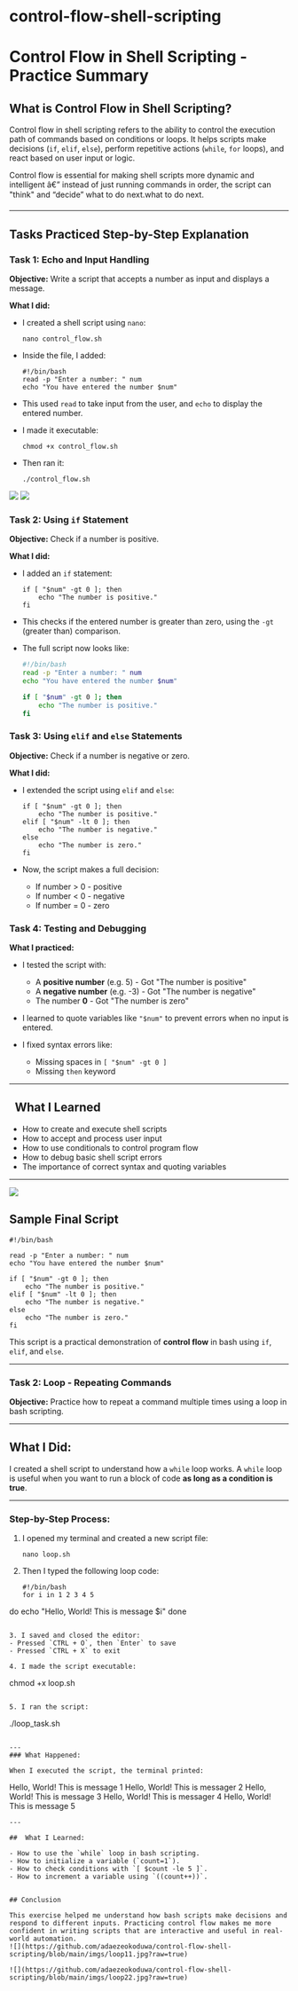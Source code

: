 # control-flow-shell-scripting

# Control Flow in Shell Scripting - Practice Summary

## What is Control Flow in Shell Scripting?

Control flow in shell scripting refers to the ability to control the execution path of commands based on conditions or loops. It helps scripts make decisions (`if`, `elif`, `else`), perform repetitive actions (`while`, `for` loops), and react based on user input or logic.

Control flow is essential for making shell scripts more dynamic and intelligent â€” instead of just running commands in order, the script can "think" and “decide” what to do next.what to do next.

---

## Tasks Practiced Step-by-Step Explanation

### Task 1: Echo and Input Handling

**Objective:** Write a script that accepts a number as input and displays a message.

**What I did:**

- I created a shell script using `nano`:
  ```
  nano control_flow.sh
  ```

- Inside the file, I added:
  ```
  #!/bin/bash
  read -p "Enter a number: " num
  echo "You have entered the number $num"
  ```

- This used `read` to take input from the user, and `echo` to display the entered number.

- I made it executable:
  ```
  chmod +x control_flow.sh
  ```

- Then ran it:
  ```
  ./control_flow.sh
  ```
![](https://github.com/adaezeokoduwa/control-flow-shell-scripting/blob/main/imgs/flow11.jpg?raw=true)
![](https://github.com/adaezeokoduwa/control-flow-shell-scripting/blob/main/imgs/flow11.jpg?raw=true)

### Task 2: Using `if` Statement

**Objective:** Check if a number is positive.

**What I did:**

- I added an `if` statement:
  ```
  if [ "$num" -gt 0 ]; then
      echo "The number is positive."
  fi
  ```

- This checks if the entered number is greater than zero, using the `-gt` (greater than) comparison.

- The full script now looks like:
  ```bash
  #!/bin/bash
  read -p "Enter a number: " num
  echo "You have entered the number $num"

  if [ "$num" -gt 0 ]; then
      echo "The number is positive."
  fi
  ```

### Task 3: Using `elif` and `else` Statements

**Objective:** Check if a number is negative or zero.

**What I did:**

- I extended the script using `elif` and `else`:
  ```
  if [ "$num" -gt 0 ]; then
      echo "The number is positive."
  elif [ "$num" -lt 0 ]; then
      echo "The number is negative."
  else
      echo "The number is zero."
  fi
  ```

- Now, the script makes a full decision:
  - If number > 0 - positive
  - If number < 0 - negative
  - If number = 0 - zero

### Task 4: Testing and Debugging

**What I practiced:**

- I tested the script with:
  - A **positive number** (e.g. 5) - Got "The number is positive"
  - A **negative number** (e.g. -3) - Got "The number is negative"
  - The number **0** - Got "The number is zero"

- I learned to quote variables like `"$num"` to prevent errors when no input is entered.

- I fixed syntax errors like:
  - Missing spaces in `[ "$num" -gt 0 ]`
  - Missing `then` keyword

---



##   What I Learned

- How to create and execute shell scripts
- How to accept and process user input
- How to use conditionals to control program flow
- How to debug basic shell script errors
- The importance of correct syntax and quoting variables

---
![](https://github.com/adaezeokoduwa/control-flow-shell-scripting/blob/main/imgs/flow3.jpg?raw=true)
## Sample Final Script

```
#!/bin/bash

read -p "Enter a number: " num
echo "You have entered the number $num"

if [ "$num" -gt 0 ]; then
    echo "The number is positive."
elif [ "$num" -lt 0 ]; then
    echo "The number is negative."
else
    echo "The number is zero."
fi
```

This script is a practical demonstration of **control flow** in bash using `if`, `elif`, and `else`.

---
### Task 2: Loop - Repeating Commands

**Objective:** Practice how to repeat a command multiple times using a loop in bash scripting.

---

##  What I Did:

I created a shell script to understand how a `while` loop works. A `while` loop is useful when you want to run a block of code **as long as a condition is true**.

---

### Step-by-Step Process:

1. I opened my terminal and created a new script file:
   ```
   nano loop.sh
   ```

2. Then I typed the following loop code:

   ````
   #!/bin/bash
   for i in 1 2 3 4 5
  do 
  echo "Hello, World! This is message $i"
  done
   ````

3. I saved and closed the editor:
   - Pressed `CTRL + O`, then `Enter` to save
   - Pressed `CTRL + X` to exit

4. I made the script executable:
   ````
   chmod +x loop.sh
   ````

5. I ran the script:
   ````
   ./loop_task.sh
   ````

---
### What Happened:

When I executed the script, the terminal printed:

````
Hello, World! This is message 1
Hello, World! This is messager 2
Hello, World! This is message 3
Hello, World! This is messager 4
Hello, World! This is message 5
````
---

##  What I Learned:

- How to use the `while` loop in bash scripting.
- How to initialize a variable (`count=1`).
- How to check conditions with `[ $count -le 5 ]`.
- How to increment a variable using `((count++))`.


## Conclusion

This exercise helped me understand how bash scripts make decisions and respond to different inputs. Practicing control flow makes me more confident in writing scripts that are interactive and useful in real-world automation.
![](https://github.com/adaezeokoduwa/control-flow-shell-scripting/blob/main/imgs/loop11.jpg?raw=true)

![](https://github.com/adaezeokoduwa/control-flow-shell-scripting/blob/main/imgs/loop22.jpg?raw=true)


